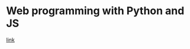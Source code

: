 # Web programming with Python and JS
[link](https://www.youtube.com/playlist?list=PLhQjrBD2T382hIW-IsOVuXP1uMzEvmcE5)


